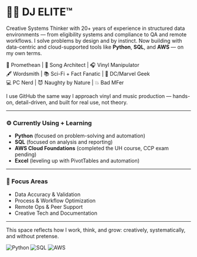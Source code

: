 # 🤙🏽 DJ ELITE™

Creative Systems Thinker with 20+ years of experience in structured data environments — from eligibility systems and compliance to QA and remote workflows. I solve problems by design and by instinct. Now building with data-centric and cloud-supported tools like **Python**, **SQL**, and **AWS** — on my own terms.

🧠 Promethean | 🎼 Song Architect | 🎧 Vinyl Manipulator  
🖋️ Wordsmith | 📚 Sci-Fi + Fact Fanatic | 🦸 DC/Marvel Geek  
💻 PC Nerd | 😈 Naughty by Nature | 💥 Bad MFer

I use GitHub the same way I approach vinyl and music production — hands-on, detail-driven, and built for real use, not theory.

---

### ⚙️ Currently Using + Learning
- **Python** (focused on problem-solving and automation)
- **SQL** (focused on analysis and reporting)
- **AWS Cloud Foundations** (completed the UH course, CCP exam pending)
- **Excel** (leveling up with PivotTables and automation)

---

### 🎯 Focus Areas
- Data Accuracy & Validation  
- Process & Workflow Optimization  
- Remote Ops & Peer Support  
- Creative Tech and Documentation  

---

This space reflects how I work, think, and grow: creatively, systematically, and without pretense.

![Python](https://img.shields.io/badge/-Python-blue?style=flat&logo=python)
![SQL](https://img.shields.io/badge/-SQL-lightgrey?style=flat&logo=postgresql)
![AWS](https://img.shields.io/badge/-AWS-orange?style=flat&logo=amazon-aws)
